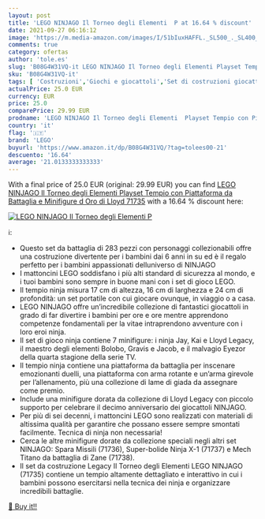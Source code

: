 ```yaml
---
layout: post
title: 'LEGO NINJAGO Il Torneo degli Elementi  P at 16.64 % discount'
date: 2021-09-27 06:16:12
image: 'https://m.media-amazon.com/images/I/51bIuxHAFFL._SL500_._SL400_.jpg'
comments: true
category: ofertas
author: 'tole.es'
slug: 'B08G4W31VQ-it LEGO NINJAGO Il Torneo degli Elementi Playset Tempio con...'
sku: 'B08G4W31VQ-it'
tags: [ 'Costruzioni','Giochi e giocattoli','Set di costruzioni giocattolo','lego', ]
actualPrice: 25.0 EUR
currency: EUR
price: 25.0
comparePrice: 29.99 EUR
prodname: 'LEGO NINJAGO Il Torneo degli Elementi  Playset Tempio con Piattaforma da Battaglia e Minifigure d Oro di Lloyd  71735'
country: 'it'
flag: '🇮🇹'
brand: 'LEGO'
buyurl: 'https://www.amazon.it/dp/B08G4W31VQ/?tag=tolees00-21'
descuento: '16.64'
average: '21.0133333333333'
---
```


With a final price of 25.0 EUR (original: 29.99 EUR) you can find [LEGO NINJAGO Il Torneo degli Elementi  Playset Tempio con Piattaforma da Battaglia e Minifigure d Oro di Lloyd  71735](https://www.amazon.it/dp/B08G4W31VQ/?tag=tolees00-21) with a  16.64 % discount here:

[![LEGO NINJAGO Il Torneo degli Elementi  P](https://m.media-amazon.com/images/I/51bIuxHAFFL._SL500_._SL400_.jpg)](https://www.amazon.it/dp/B08G4W31VQ/?tag=tolees00-21)

ℹ️:

- Questo set da battaglia di 283 pezzi con personaggi collezionabili offre una costruzione divertente per i bambini dai 6 anni in su ed è il regalo perfetto per i bambini appassionati delluniverso di NINJAGO
- I mattoncini LEGO soddisfano i più alti standard di sicurezza al mondo, e i tuoi bambini sono sempre in buone mani con i set di gioco LEGO.
- Il tempio ninja misura 17 cm di altezza, 16 cm di larghezza e 24 cm di profondità: un set portatile con cui giocare ovunque, in viaggio o a casa.
- LEGO NINJAGO offre un’incredibile collezione di fantastici giocattoli in grado di far divertire i bambini per ore e ore mentre apprendono competenze fondamentali per la vitae intraprendono avventure con i loro eroi ninja.
- Il set di gioco ninja contiene 7 minifigure: i ninja Jay, Kai e Lloyd Legacy, il maestro degli elementi Bolobo, Gravis e Jacob, e il malvagio Eyezor della quarta stagione della serie TV.
- Il tempio ninja contiene una piattaforma da battaglia per inscenare emozionanti duelli, una piattaforma con arma rotante e un’arma girevole per l’allenamento, più una collezione di lame di giada da assegnare come premio.
- Include una minifigure dorata da collezione di Lloyd Legacy con piccolo supporto per celebrare il decimo anniversario dei giocattoli NINJAGO.
- Per più di sei decenni, i mattoncini LEGO sono realizzati con materiali di altissima qualità per garantire che possano essere sempre smontati facilmente. Tecnica di ninja non necessaria!
- Cerca le altre minifigure dorate da collezione speciali negli altri set NINJAGO: Spara Missili (71736), Super-bolide Ninja X-1 (71737) e Mech Titano da battaglia di Zane (71738).
- Il set da costruzione Legacy Il Torneo degli Elementi LEGO NINJAGO (71735) contiene un tempio altamente dettagliato e interattivo in cui i bambini possono esercitarsi nella tecnica dei ninja e organizzare incredibili battaglie.

[🛒 Buy it!!](https://www.amazon.it/dp/B08G4W31VQ/?tag=tolees00-21)
